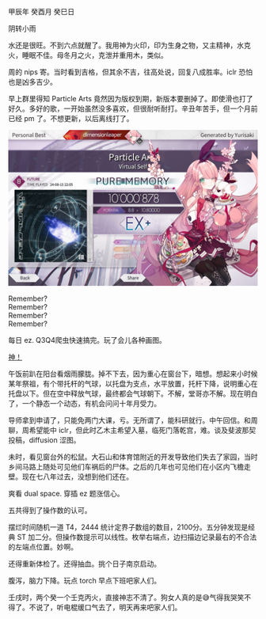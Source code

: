 甲辰年 癸酉月 癸巳日

阴转小雨

水还是很旺。不到六点就醒了。我用神为火印，印为生身之物，又主精神，水克火，睡眠不佳。母冬月之火，克泄并重用木，类似。

周的 nips 寄。当时看到吉格，但其余不吉，往高处说，回复八成胜率。iclr 恐怕也是凶多吉少。

早上群里得知 Particle Arts 竟然因为版权到期，新版本要删掉了。即使滑也打了好久。多好的歌，一开始虽然没多喜欢，但很耐听耐打。辛丑年苦手，但一个月前已经 pm 了。不想更新，以后离线打了。

![Particle Arts](<(R03BZ{1W1RS{%TWHVI$(W5.jpg>)

Remember?  
Remember?  
Remember?  
Remember?  

每日 ez. Q3Q4爬虫快速搞完。玩了会儿各种画图。

[神！](http://www.bugman123.com/)

午饭前趴在阳台看烟雨朦胧。掉不下去，因为重心在窗台下，暗想。想起来小时候某年祭祖，有个带托杆的气球，以托盘为支点，水平放置，托杆下降，说明重心在托盘以下。但在空中释放气球，最终都会气球朝下。不解，堂哥亦不解。现在明白了，一个静态一个动态，有机会问问十年月受力。

导师拿到申请了，只能免两门大课，亏。无所谓了，能科研就行。中午回信。和周聊，周希望能中 iclr，但此时乙木主希望入墓，临死门落乾宫，难。谈及斐波那契投稿，diffusion 涩图。

未时，看见窗台外的松鼠。大石山和体育馆附近的开发导致他们失去了家园，当时乡间马路上随处可见他们车祸后的尸体。之后的几年也可见他们在小区内飞檐走壁。现在七八年过去，没想到他们还在。

爽看 dual space. 穿插 ez 题涨信心。

五共得到了操作数的认可。

摆烂时间随机一道 T4，2444 统计定界子数组的数目，2100分。五分钟发现是经典 ST 加二分。但操作数提示可以线性。枚举右端点，边扫描边记录最右的不合法的左端点位置。妙啊。

还得重新体检了。还得抽血。挑个日子南京启动。

腹泻，脑力下降。玩点 torch 早点下班吧家人们。

壬戌时，两个癸一个壬克丙火，直接神志不清了。狗女人真的是😅气得我哭笑不得了。不说了，听电棍缓口气去了，明天再来吧家人们。